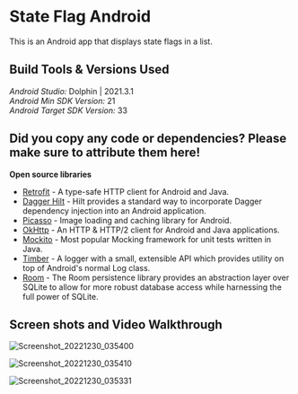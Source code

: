 # State Flag Android

This is an Android app that displays state flags in a list.

Build Tools & Versions Used
----

*Android Studio:* Dolphin | 2021.3.1 <br />
*Android Min SDK Version:* 21 <br />
*Android Target SDK Version:* 33

Did you copy any code or dependencies? Please make sure to attribute them here!
---

**Open source libraries**

- [Retrofit](http://square.github.io/retrofit/) - A type-safe HTTP client for Android and Java.
- [Dagger Hilt](https://dagger.dev/hilt/) - Hilt provides a standard way to incorporate Dagger dependency injection into an Android application.
- [Picasso](http://square.github.io/picasso/) - Image loading and caching library for Android.
- [OkHttp](http://square.github.io/okhttp/) - An HTTP & HTTP/2 client for Android and Java applications.
- [Mockito](https://github.com/mockito/mockito) - Most popular Mocking framework for unit tests written in Java.
- [Timber](https://github.com/JakeWharton/timber) - A logger with a small, extensible API which provides utility on top of Android's normal Log class.
- [Room](https://developer.android.com/training/data-storage/room) - The Room persistence library provides an abstraction layer over SQLite to allow for more robust database access while harnessing the full power of SQLite.

Screen shots and Video Walkthrough
----

![Screenshot_20221230_035400](https://user-images.githubusercontent.com/18547470/210053139-9f03aa30-7337-4ef1-a1d2-a75159384fb7.png)

![Screenshot_20221230_035410](https://user-images.githubusercontent.com/18547470/210053144-9cbbc68d-c80e-4f38-9db0-12331aba8576.png)

![Screenshot_20221230_035331](https://user-images.githubusercontent.com/18547470/210053153-ea2e47aa-abba-451c-96c3-9e7782436dea.png)
